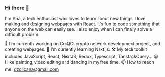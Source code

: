 ### Hi there 👋

<!--
**dzoliana/dzoliana** is a ✨ _special_ ✨ repository because its `README.md` (this file) appears on your GitHub profile.

Here are some ideas to get you started:
-->

I'm Ana, a tech enthusiast who loves to learn about new things.
I love making and designing webpages with React. It's fun to code something that anyone on the web can easily see. I also enjoy when I can finally solve a difficult problem.

🔭 I’m currently working on CroQCI crypto network development project, and creating webpages.
🌱 I’m currently learning Next.js.
🛠️ My tech toolkit includes JavaScript, React, NextJS, Redux, Typescript, TanstackQuery... 
😀 I like painting, video editing and dancing in my free time.
📫 How to reach me: dzolicana@gmail.com
